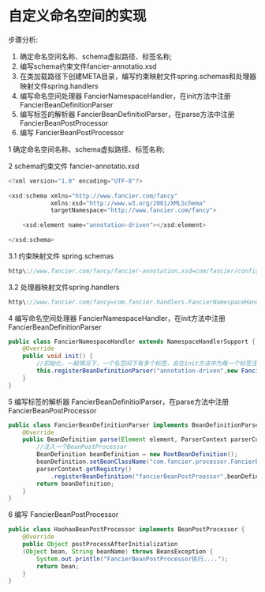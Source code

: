 # 自定义命名空间的实现
步骤分析:
1. 确定命名空间名称、schema虚拟路径、标签名称;
2. 编写schema约束文件fancier-annotatio.xsd
3. 在类加载路径下创建META目录，编写约束映射文件spring.schemas和处理器映射文件spring.handlers
4. 编写命名空间处理器 FancierNamespaceHandler，在init方法中注册FancierBeanDefinitionParser 
5. 编写标签的解析器 FancierBeanDefinitiolParser，在parse方法中注册FancierBeanPostProcessor
6. 编写 FancierBeanPostProcessor

1 确定命名空间名称、schema虚拟路径、标签名称;
	

2 schema约束文件 fancier-annotatio.xsd

```java
<?xml version="1.0" encoding="UTF-8"?>  
  
<xsd:schema xmlns="http://www.fancier.com/fancy"  
            xmlns:xsd="http://www.w3.org/2001/XMLSchema"  
            targetNamespace="http://www.fancier.com/fancy">  
  
    <xsd:element name="annotation-driven"></xsd:element>  
  
</xsd:schema>
```

3.1 约束映射文件 spring.schemas 

```java
http\://www.fancier.com/fancy/fancier-annotation.xsd=com/fancier/config/fancier-annotation.xsd
```

3.2 处理器映射文件spring.handlers

```java
http\://www.fancier.com/fancy=com.fancier.handlers.FancierNamespaceHandler
```

4 编写命名空间处理器 FancierNamespaceHandler，在init方法中注册FancierBeanDefinitionParser 

```java
public class FancierNamespaceHandler extends NamespaceHandlerSupport {  
    @Override  
    public void init() {  
        //初始化，一般情况下，一个名空间下有多个标签，会在init方法中为每一个标签注册一个标签解析器  
        this.registerBeanDefinitionParser("annotation-driven",new FancierBeanDefinitionParser()); 
    }  
}
```

5 编写标签的解析器 FancierBeanDefinitiolParser，在parse方法中注册FancierBeanPostProcessor

```java
public class FancierBeanDefinitionParser implements BeanDefinitionParser {  
    @Override  
    public BeanDefinition parse(Element element, ParserContext parserContext) {  
        //注入一个BeanPostProcessor  
        BeanDefinition beanDefinition = new RootBeanDefinition();  
        beanDefinition.setBeanClassName("com.fancier.processor.FancierBeanPostProcessor");
	    parserContext.getRegistry()
		    .registerBeanDefinition("fancierBeanPostProessor",beanDefinition); 
        return beanDefinition;  
    }  
}
```

6 编写 FancierBeanPostProcessor

```java
public class HaohaoBeanPostProcessor implements BeanPostProcessor {  
    @Override  
    public Object postProcessAfterInitialization
    (Object bean, String beanName) throws BeansException {  
        System.out.println("FancierBeanPostProcessor执行....");  
        return bean;  
    }  
}
```


